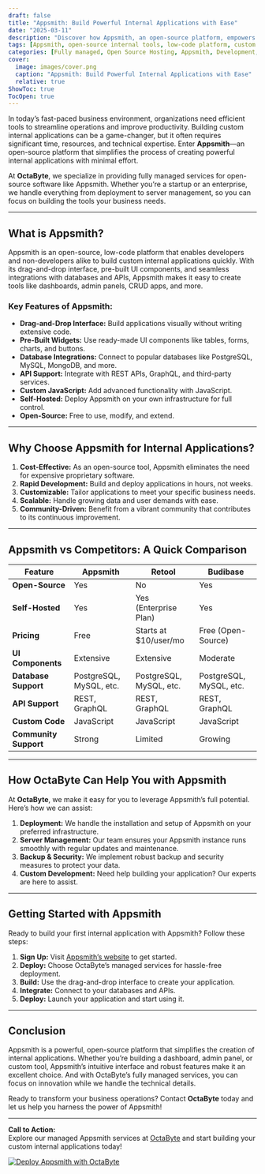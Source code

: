 ```yaml
---
draft: false
title: "Appsmith: Build Powerful Internal Applications with Ease"
date: "2025-03-11"
description: "Discover how Appsmith, an open-source platform, empowers businesses to build custom internal applications effortlessly. Learn about its features, benefits, and how it compares to other tools in the market."
tags: [Appsmith, open-source internal tools, low-code platform, custom application development, Appsmith vs Retool, Appsmith vs Budibase, managed open-source services, OctaByte, internal app development]
categories: [Fully managed, Open Source Hosting, Appsmith, Development, Nocode Lowcode]
cover:
  image: images/cover.png
  caption: "Appsmith: Build Powerful Internal Applications with Ease"
  relative: true
ShowToc: true
TocOpen: true
---
```



In today’s fast-paced business environment, organizations need efficient tools to streamline operations and improve productivity. Building custom internal applications can be a game-changer, but it often requires significant time, resources, and technical expertise. Enter **Appsmith**—an open-source platform that simplifies the process of creating powerful internal applications with minimal effort.

At **OctaByte**, we specialize in providing fully managed services for open-source software like Appsmith. Whether you’re a startup or an enterprise, we handle everything from deployment to server management, so you can focus on building the tools your business needs.

---

## What is Appsmith?

Appsmith is an open-source, low-code platform that enables developers and non-developers alike to build custom internal applications quickly. With its drag-and-drop interface, pre-built UI components, and seamless integrations with databases and APIs, Appsmith makes it easy to create tools like dashboards, admin panels, CRUD apps, and more.

### Key Features of Appsmith:
- **Drag-and-Drop Interface:** Build applications visually without writing extensive code.
- **Pre-Built Widgets:** Use ready-made UI components like tables, forms, charts, and buttons.
- **Database Integrations:** Connect to popular databases like PostgreSQL, MySQL, MongoDB, and more.
- **API Support:** Integrate with REST APIs, GraphQL, and third-party services.
- **Custom JavaScript:** Add advanced functionality with JavaScript.
- **Self-Hosted:** Deploy Appsmith on your own infrastructure for full control.
- **Open-Source:** Free to use, modify, and extend.

---

## Why Choose Appsmith for Internal Applications?

1. **Cost-Effective:** As an open-source tool, Appsmith eliminates the need for expensive proprietary software.
2. **Rapid Development:** Build and deploy applications in hours, not weeks.
3. **Customizable:** Tailor applications to meet your specific business needs.
4. **Scalable:** Handle growing data and user demands with ease.
5. **Community-Driven:** Benefit from a vibrant community that contributes to its continuous improvement.

---

## Appsmith vs Competitors: A Quick Comparison

| Feature                | Appsmith               | Retool                 | Budibase               |
|------------------------|------------------------|------------------------|------------------------|
| **Open-Source**        | Yes                    | No                     | Yes                    |
| **Self-Hosted**        | Yes                    | Yes (Enterprise Plan)  | Yes                    |
| **Pricing**            | Free                   | Starts at $10/user/mo  | Free (Open-Source)     |
| **UI Components**      | Extensive              | Extensive              | Moderate               |
| **Database Support**   | PostgreSQL, MySQL, etc.| PostgreSQL, MySQL, etc.| PostgreSQL, MySQL, etc.|
| **API Support**        | REST, GraphQL          | REST, GraphQL          | REST, GraphQL          |
| **Custom Code**        | JavaScript             | JavaScript             | JavaScript             |
| **Community Support**  | Strong                 | Limited                | Growing                |

---

## How OctaByte Can Help You with Appsmith

At **OctaByte**, we make it easy for you to leverage Appsmith’s full potential. Here’s how we can assist:
1. **Deployment:** We handle the installation and setup of Appsmith on your preferred infrastructure.
2. **Server Management:** Our team ensures your Appsmith instance runs smoothly with regular updates and maintenance.
3. **Backup & Security:** We implement robust backup and security measures to protect your data.
4. **Custom Development:** Need help building your application? Our experts are here to assist.

---

## Getting Started with Appsmith

Ready to build your first internal application with Appsmith? Follow these steps:
1. **Sign Up:** Visit [Appsmith’s website](https://www.appsmith.com) to get started.
2. **Deploy:** Choose OctaByte’s managed services for hassle-free deployment.
3. **Build:** Use the drag-and-drop interface to create your application.
4. **Integrate:** Connect to your databases and APIs.
5. **Deploy:** Launch your application and start using it.

---

## Conclusion

Appsmith is a powerful, open-source platform that simplifies the creation of internal applications. Whether you’re building a dashboard, admin panel, or custom tool, Appsmith’s intuitive interface and robust features make it an excellent choice. And with OctaByte’s fully managed services, you can focus on innovation while we handle the technical details.

Ready to transform your business operations? Contact **OctaByte** today and let us help you harness the power of Appsmith!

---

**Call to Action:**  
Explore our managed Appsmith services at [OctaByte](https://octabyte.io) and start building your custom internal applications today!

[![Deploy Appsmith with OctaByte](/images/deploy-on-octabyte.png)](https://octabyte.io/fully-managed-open-source-services/development/nocode-lowcode/appsmith)